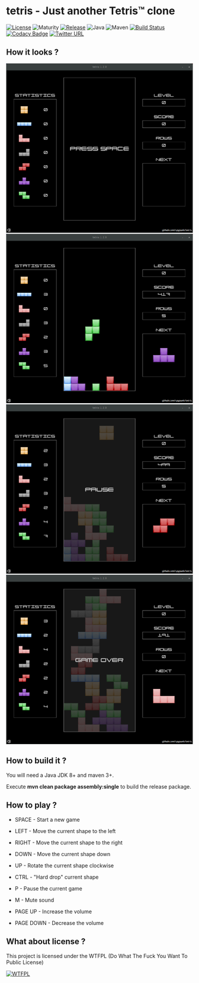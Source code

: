 # tetris - Just another Tetris™ clone
[![License](https://img.shields.io/badge/license-WTFPL-blue.svg)](http://www.wtfpl.net/) ![Maturity](https://img.shields.io/badge/maturity-stable-green.svg) [![Release](https://img.shields.io/badge/latest%20release-1.6.0-green.svg)](https://github.com/spypunk/tetris/releases/tag/1.6.0) ![Java](https://img.shields.io/badge/java-8-red.svg) ![Maven](https://img.shields.io/badge/maven-3-orange.svg) [![Build Status](https://travis-ci.org/spypunk/tetris.svg?branch=master)](https://travis-ci.org/spypunk/tetris) [![Codacy Badge](https://api.codacy.com/project/badge/Grade/4d05e805b7ad406a82f10e7900fb497a)](https://www.codacy.com/app/spypunk/tetris?utm_source=github.com&amp;utm_medium=referral&amp;utm_content=spypunk/tetris&amp;utm_campaign=Badge_Grade) [![Twitter URL](https://img.shields.io/twitter/url/https/twitter.com/fold_left.svg?style=social&label=Follow)](https://twitter.com/spypunkk)
## How it looks ?

![alt tag](img/screenshot_start.png)
![alt tag](img/screenshot.png)
![alt tag](img/screenshot_pause.png)
![alt tag](img/screenshot_gameover.png)

## How to build it ?

You will need a Java JDK 8+ and maven 3+.

Execute **mvn clean package assembly:single** to build the release package.

## How to play ?

- SPACE - Start a new game

- LEFT - Move the current shape to the left

- RIGHT - Move the current shape to the right

- DOWN - Move the current shape down

- UP - Rotate the current shape clockwise

- CTRL - "Hard drop" current shape

- P - Pause the current game

- M - Mute sound

- PAGE UP - Increase the volume

- PAGE DOWN - Decrease the volume

## What about license ?

This project is licensed under the WTFPL (Do What The Fuck You Want To Public License)

[![WTFPL](http://www.wtfpl.net/wp-content/uploads/2012/12/logo-220x1601.png)](http://www.wtfpl.net/)
